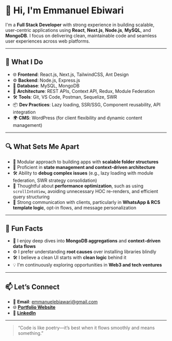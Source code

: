 # 👋 Hi, I'm Emmanuel Ebiwari

I'm a **Full Stack Developer** with strong experience in building scalable, user-centric applications using **React**, **Next.js**, **Node.js**, **MySQL**, and **MongoDB**. I focus on delivering clean, maintainable code and seamless user experiences across web platforms.

---

## 💼 What I Do

- 🌐 **Frontend**: React.js, Next.js, TailwindCSS, Ant Design
- ⚙️ **Backend**: Node.js, Express.js
- 🧠 **Database**: MySQL, MongoDB
- 🧩 **Architecture**: REST APIs, Context API, Redux, Module Federation
- 🛠️ **Tools**: Git, VS Code, Postman, Sequelize, SWR
- 📦 **Dev Practices**: Lazy loading, SSR/SSG, Component reusability, API integration
- 🌍 **CMS**: WordPress (for client flexibility and dynamic content management)

---

## 🔍 What Sets Me Apart

- 🧩 Modular approach to building apps with **scalable folder structures**
- 🔄 Proficient in **state management and context-driven architecture**
- 🛠️ Ability to **debug complex issues** (e.g., lazy loading with module federation, SWR strategy consolidation)
- 🧠 Thoughtful about **performance optimization**, such as using `scrollIntoView`, avoiding unnecessary HOC re-renders, and efficient query structuring
- 🤝 Strong communication with clients, particularly in **WhatsApp & RCS template logic**, opt-in flows, and message personalization

---

## 🧠 Fun Facts

- 💬 I enjoy deep dives into **MongoDB aggregations** and **context-driven data flows**
- ⚙️ I prefer understanding **root causes** over installing libraries blindly
- 🛠️ I believe a clean UI starts with **clean logic** behind it
- 💡 I'm continuously exploring opportunities in **Web3 and tech ventures**

---

## 📫 Let’s Connect

- 📧 **Email**: emmanuelebiawari@gmail.com  
- 🌐 [**Portfolio Website**](https://emmanuel-ebiwari.vercel.app)  
- 💼 [**LinkedIn**](https://www.linkedin.com/in/emmanuel-ebiwari)

---

> “Code is like poetry—it’s best when it flows smoothly and means something.”


